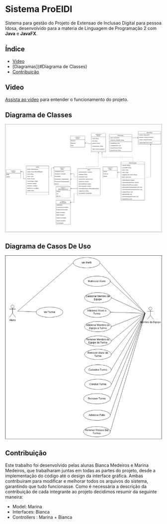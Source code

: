 # Sistema ProEIDI

Sistema para gestão do Projeto de Extensao de Inclusao Digital para pessoa Idosa, desenvolvido para a materia de Linguagem de Programação 2 com **Java** e **JavaFX**.

## Índice

- [Video](#Video)
- [Diagramas](#Diagrama de Classes)
- [Contribuição](#contribuição)

## Video

[Assista ao vídeo](https://drive.google.com/file/d/1x2mwhO2-hTOzwcdMPXVNWPEy5he2O8Yu/view?usp=sharing) para entender o funcionamento do projeto.

## Diagrama de Classes
![Diagrama de Classes](diagrams/ClassesProedi.png)

## Diagrama de Casos De Uso
![Diagrama de Casos De Uso](diagrams/CasosDeUsoProeidi.png)

## Contribuição

Este trabalho foi desenvolvido pelas alunas Bianca Medeiros e Marina Medeiros, que trabalharam juntas em todas as partes do projeto, desde a implementação do código até o design da interface gráfica. Ambas contribuíram para modificar e melhorar todos os arquivos do sistema, garantindo que tudo funcionasse. Como é necessária a descrição da contribuição de cada integrante ao
projeto decidimos resumir da seguinte maneira:

- Model: Marina
- Interfaces: Bianca
- Controllers : Marina + Bianca
